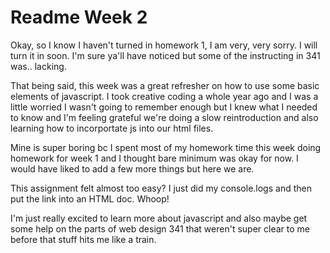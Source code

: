 # Readme Week 2

Okay, so I know I haven't turned in homework 1, I am very, very sorry. I will turn it in soon. I'm sure ya'll have noticed but some of the instructing in 341 was.. lacking.

That being said, this week was a great refresher on how to use some basic elements of javascript. I took creative coding a whole year ago and I was a little worried I wasn't going to remember enough but I knew what I needed to know and I'm feeling grateful we're doing a slow reintroduction and also learning how to incorportate js into our html files.

Mine is super boring bc I spent most of my homework time this week doing homework for week 1 and I thought bare minimum was okay for now. I would have liked to add a few more things but here we are.

This assignment felt almost too easy? I just did my console.logs and then put the link into an HTML doc. Whoop!

I'm just really excited to learn more about javascript and also maybe get some help on the parts of web design 341 that weren't super clear to me before that stuff hits me like a train.
